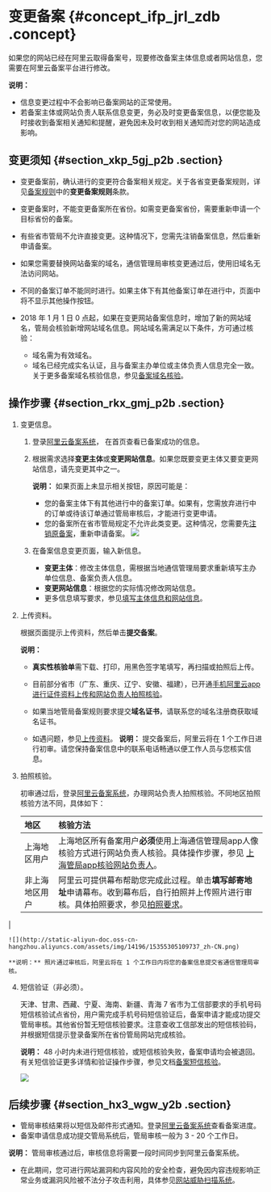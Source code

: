# 变更备案 {#concept_ifp_jrl_zdb .concept}

如果您的网站已经在阿里云取得备案号，现要修改备案主体信息或者网站信息，您需要在阿里云备案平台进行修改。

**说明：** 

-   信息变更过程中不会影响已备案网站的正常使用。
-   若备案主体或网站负责人联系信息变更，务必及时变更备案信息，以便您能及时接收到备案相关通知和提醒，避免因未及时收到相关通知而对您的网站造成影响。

## 变更须知 {#section_xkp_5gj_p2b .section}

-   变更备案前，确认进行的变更符合备案相关规定。关于各省变更备案规则，详见[备案规则](https://icpbeian.aliyun.com/#MapDataContainer)中的**变更备案规则**条款。
-   变更备案时，不能变更备案所在省份。如需变更备案省份，需要重新申请一个目标省份的备案。
-   有些省市管局不允许直接变更。这种情况下，您需先注销备案信息，然后重新申请备案。
-   如果您需要替换网站备案的域名，通信管理局审核变更通过后，使用旧域名无法访问网站。
-   不同的备案订单不能同时进行。如果主体下有其他备案订单在进行中，页面中将不显示其他操作按钮。
-   2018 年 1 月 1 日 0 点起，如果在变更网站备案信息时，增加了新的网站域名，管局会核验新增网站域名信息。网站域名需满足以下条件，方可通过核验：

    -   域名需为有效域名。
    -   域名已经完成实名认证，且与备案主办单位或主体负责人信息完全一致。
    关于更多备案域名核验信息，参见[备案域名核验](../../../../intl.zh-CN/常见问题/网站备案域名核验.md#)。


## 操作步骤 {#section_rkx_gmj_p2b .section}

1.  变更信息。
    1.  登录[阿里云备案系统](https://beian.aliyun.com/order/)， 在首页查看已备案成功的信息。
    2.  根据需求选择**变更主体**或**变更网站信息**。如果您既要变更主体又要变更网站信息，请先变更其中之一。

        **说明：** 如果页面上未显示相关按钮，原因可能是：

        -   您的备案主体下有其他进行中的备案订单。如果有，您需放弃进行中的订单或待该订单通过管局审核后，才能进行变更申请。
        -   您的备案所在省市管局规定不允许此类变更。这种情况，您需要先[注销原备案](intl.zh-CN/备案流程/注销备案.md)，重新申请备案。
        ![](http://static-aliyun-doc.oss-cn-hangzhou.aliyuncs.com/assets/img/14197/153553051010670_zh-CN.png)

    3.  在备案信息变更页面，输入新信息。
        -   **变更主体**：修改主体信息，需根据当地通信管理局要求重新填写主办单位信息、备案负责人信息。
        -   **变更网站信息**：根据您的实际情况修改网站信息。
        -   更多信息填写要求，参见[填写主体信息和网站信息](../../../../intl.zh-CN/常见问题/填写主体信息和网站信息.md#)。
2.  上传资料。

    根据页面提示上传资料，然后单击**提交备案**。

    **说明：** 

    -   **真实性核验单**需下载、打印，用黑色签字笔填写，再扫描或拍照后上传。
    -   目前部分省市（广东、重庆、辽宁、安徽、福建），已开通[手机阿里云app进行证件资料上传和网站负责人拍照核验](../../../../intl.zh-CN/常见问题/上传资料.md#)。

    -   如果当地管局备案规则要求提交**域名证书**，请联系您的域名注册商获取域名证书。
    -   如遇问题，参见[上传资料](../../../../intl.zh-CN/常见问题/上传资料.md#)。
    **说明：** 提交备案后，阿里云将在 1 个工作日进行初审。请您保持备案信息中的联系电话畅通以便工作人员与您核实信息。

3.  拍照核验。

    初审通过后，登录[阿里云备案系统](https://beian.aliyun.com/order/selfBaIndex.htm)，办理网站负责人拍照核验。不同地区拍照核验方法不同，具体如下：

    |地区|核验方法|
    |:-|:---|
    |上海地区用户|上海地区所有备案用户**必须**使用上海通信管理局app人像核验方式进行网站负责人核验。具体操作步骤，参见 [上海管局app核验网站负责人](intl.zh-CN/备案流程/上海地区通过手机app核验网站负责人.md#)。|
    |非上海地区用户|阿里云可提供幕布帮助您完成此过程。单击**填写邮寄地址**申请幕布。收到幕布后，自行拍照并上传照片进行审核。具体拍照要求，参见[拍照要求](../../../../intl.zh-CN/常见问题/拍照核验.md#section_tb4_cht_zdb)。

|

    ![](http://static-aliyun-doc.oss-cn-hangzhou.aliyuncs.com/assets/img/14196/15355305109737_zh-CN.png)

    **说明：** 照片通过审核后，阿里云将在 1 个工作日内将您的备案信息提交省通信管理局审核。

4.  短信验证（非必须）。

    天津、甘肃、西藏、宁夏、海南、新疆、青海 7 省市为工信部要求的手机号码短信核验试点省份，用户需完成手机号码短信验证后，备案申请才能成功提交管局审核。其他省份暂无短信核验要求。注意查收工信部发出的短信核验码，并根据短信提示登录备案所在省份管局网站完成核验。

    **说明：** 48 小时内未进行短信核验，或短信核验失败，备案申请均会被退回。有关短信验证更多详情和验证操作步骤，参见文档[备案短信核验](intl.zh-CN/备案流程/备案短信核验.md#)。

    ![](http://static-aliyun-doc.oss-cn-hangzhou.aliyuncs.com/assets/img/14196/15355305109730_zh-CN.png)


## 后续步骤 {#section_hx3_wgw_y2b .section}

-   管局审核结果将以短信及邮件形式通知。登录[阿里云备案系统](https://beian.aliyun.com/order/index)查看备案进度。
-   备案申请信息成功提交管局系统后，管局审核一般为 3 - 20 个工作日。

**说明：** 管局审核通过后，审核信息将需要一段时间同步到阿里云备案系统。

-   在此期间，您可进行网站漏洞和内容风险的安全检查，避免因内容违规影响正常业务或漏洞风险被不法分子攻击利用，具体参见[网站威胁扫描系统](https://www.alibabacloud.com/zh/product/avds)。


